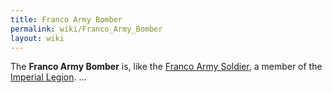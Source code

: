 ```yaml
---
title: Franco Army Bomber
permalink: wiki/Franco_Army_Bomber
layout: wiki
---
```


The **Franco Army Bomber** is, like the [Franco Army
Soldier](Franco_Army_Soldier "wikilink"), a member of the [Imperial
Legion](Category%3AImperial_Legion "wikilink"). ...
